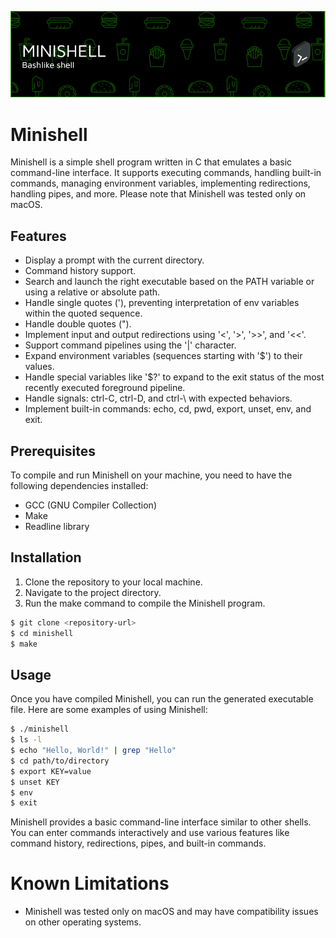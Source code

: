 ![Header](./minishell.png)

# Minishell

Minishell is a simple shell program written in C that emulates a basic command-line interface. It supports executing commands, handling built-in commands, managing environment variables, implementing redirections, handling pipes, and more. Please note that Minishell was tested only on macOS.

## Features
- Display a prompt with the current directory.
- Command history support.
- Search and launch the right executable based on the PATH variable or using a relative or absolute path.
- Handle single quotes ('), preventing interpretation of env variables within the quoted sequence.
- Handle double quotes (").
- Implement input and output redirections using '<', '>', '>>', and '<<'.
- Support command pipelines using the '|' character.
- Expand environment variables (sequences starting with '$') to their values.
- Handle special variables like '$?' to expand to the exit status of the most recently executed foreground pipeline.
- Handle signals: ctrl-C, ctrl-D, and ctrl-\ with expected behaviors.
- Implement built-in commands: echo, cd, pwd, export, unset, env, and exit.
## Prerequisites
To compile and run Minishell on your machine, you need to have the following dependencies installed:

- GCC (GNU Compiler Collection)
- Make
- Readline library
## Installation
1. Clone the repository to your local machine.
2. Navigate to the project directory.
3. Run the make command to compile the Minishell program.
```bash
$ git clone <repository-url>
$ cd minishell
$ make
```
## Usage
Once you have compiled Minishell, you can run the generated executable file. Here are some examples of using Minishell:

```bash
$ ./minishell
$ ls -l
$ echo "Hello, World!" | grep "Hello"
$ cd path/to/directory
$ export KEY=value
$ unset KEY
$ env
$ exit
```
Minishell provides a basic command-line interface similar to other shells. You can enter commands interactively and use various features like command history, redirections, pipes, and built-in commands.

# Known Limitations
- Minishell was tested only on macOS and may have compatibility issues on other operating systems.
